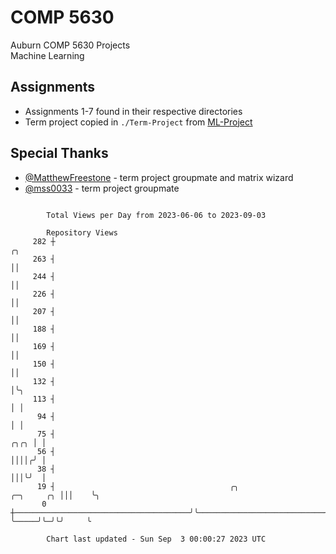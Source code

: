 # COMP 5630
Auburn COMP 5630 Projects  
Machine Learning

## Assignments
- Assignments 1-7 found in their respective directories
- Term project copied in `./Term-Project` from [ML-Project](https://github.com/wumphlett/ML-Project)

## Special Thanks
- [@MatthewFreestone](https://github.com/MatthewFreestone) - term project groupmate and matrix wizard
- [@mss0033](https://github.com/mss0033) - term project groupmate

```

        Total Views per Day from 2023-06-06 to 2023-09-03

        Repository Views
     282 ┼                                                                                     ╭╮
     263 ┤                                                                                     ││
     244 ┤                                                                                     ││
     226 ┤                                                                                     ││
     207 ┤                                                                                     ││
     188 ┤                                                                                     ││
     169 ┤                                                                                     ││
     150 ┤                                                                                     ││
     132 ┤                                                                                     │╰╮
     113 ┤                                                                                     │ │
      94 ┤                                                                                     │ │
      75 ┤                                                                                ╭╮╭╮ │ │
      56 ┤                                                                                ││││╭╯ │
      38 ┤                                                                                │││╰╯  │
      19 ┤                                       ╭╮                            ╭─╮     ╭╮ │││    ╰╮
       0 ┼───────────────────────────────────────╯╰────────────────────────────╯ ╰─────╯╰─╯╰╯     ╰

        Chart last updated - Sun Sep  3 00:00:27 2023 UTC
        
```
